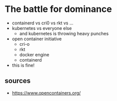 # The battle for dominance

 - containerd vs cri0 vs rkt vs ...
 - kubernetes vs everyone else
   - and kubernetes is throwing heavy punches
 - open container initiative
   - cri-o
   - rkt
   - docker engine
   - containerd
 - this is fine!

## sources
 - https://www.opencontainers.org/
